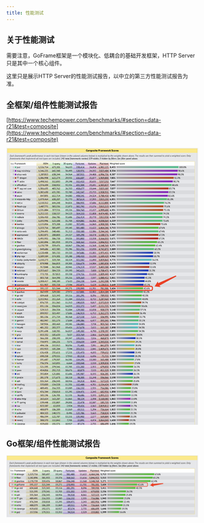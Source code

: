 ```yaml
---
title: 性能测试
---
```


## 关于性能测试

需要注意，GoFrame框架是一个模块化、低耦合的基础开发框架，HTTP Server只是其中一个核心组件。

这里只是展示HTTP Server的性能测试报告，以中立的第三方性能测试报告为准。

## 全框架/组件性能测试报告

[https://www.techempower.com/benchmarks/#section=data-r21&test=composite](https://www.techempower.com/benchmarks/#section=data-r21&test=composite)

![](/download/attachments/54131015/image2022-8-1_18-1-20.png?version=1&modificationDate=1659348081505&api=v2)

## Go框架/组件性能测试报告

![](/download/attachments/54131015/image2022-8-2_16-30-11.png?version=1&modificationDate=1659429012204&api=v2)